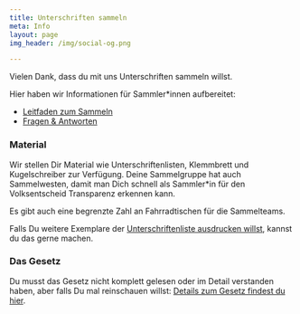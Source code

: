```yaml
---
title: Unterschriften sammeln
meta: Info
layout: page
img_header: /img/social-og.png

---
```


Vielen Dank, dass du mit uns Unterschriften sammeln willst.

Hier haben wir Informationen für Sammler*innen aufbereitet:

- [Leitfaden zum Sammeln](/documents/Sammelleitfaden.pdf)
- [Fragen & Antworten](/documents/FAQ-Sammeln.pdf)

### Material

Wir stellen Dir Material wie Unterschriftenlisten, Klemmbrett und Kugelschreiber zur Verfügung. Deine Sammelgruppe hat auch Sammelwesten, damit man Dich schnell als Sammler*in für den Volksentscheid Transparenz erkennen kann.

Es gibt auch eine begrenzte Zahl an Fahrradtischen für die Sammelteams.

Falls Du weitere Exemplare der [Unterschriftenliste ausdrucken willst](/documents/Unterschriftenliste.pdf), kannst du das gerne machen.

### Das Gesetz

Du musst das Gesetz nicht komplett gelesen oder im Detail verstanden haben, aber falls Du mal reinschauen willst: [Details zum Gesetz findest du hier](https://volksentscheid-transparenz.de/gesetz/).
